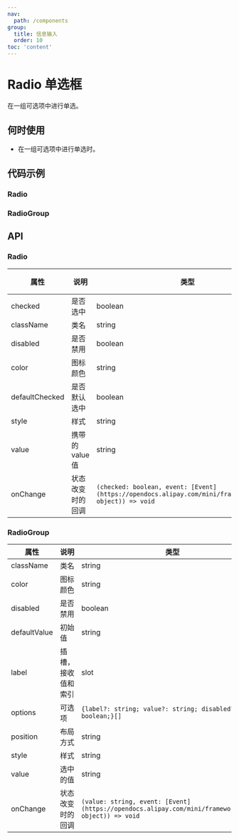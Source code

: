 ```yaml
---
nav:
  path: /components
group:
  title: 信息输入
  order: 10
toc: 'content'
---
```


# Radio 单选框

<code src="../../docs/components/compatibility.tsx" inline="true"></code>

在一组可选项中进行单选。

## 何时使用

- 在一组可选项中进行单选时。

## 代码示例

### Radio

<code src='pages/Radio/index'></code>

### RadioGroup

<code src='pages/RadioGroup/index'></code>

## API

### Radio

| 属性             | 说明                | 类型     | 默认值 |
| ---------------- | ------------------- | -------- | ------ |
| checked          | 是否选中            | boolean  | -      |
| className        | 类名                | string   | -      |
| disabled         | 是否禁用            | boolean  | false  |
| color            | 图标颜色            | string   | -      |
| defaultChecked   | 是否默认选中        | boolean  | false  |
| style            | 样式                | string   | -      |
| value            | 携带的 value 值     | string   | -      |
| onChange         | 状态改变时的回调    | `(checked: boolean, event: [Event](https://opendocs.alipay.com/mini/framework/event-object)) => void` | -      |

### RadioGroup

| 属性          | 说明                | 类型                           | 默认值    |
| ------------- | ------------------- | ------------------------------ | --------- |
| className     | 类名                | string                         | -         |
| color         | 图标颜色            | string                         | -         |
| disabled      | 是否禁用            | boolean                        | false     |
| defaultValue  | 初始值              | string                         | -         |
| label         | 插槽，接收值和索引  | slot                           | -         |
| options       | 可选项               | `{label?: string; value?: string; disabled?: boolean;}[]` | -     |
| position      | 布局方式            | string                         | `vertical` |
| style         | 样式                | string                         | -         |
| value         | 选中的值            | string                         | -         |
| onChange      | 状态改变时的回调    | `(value: string, event: [Event](https://opendocs.alipay.com/mini/framework/event-object)) => void` | -      |
